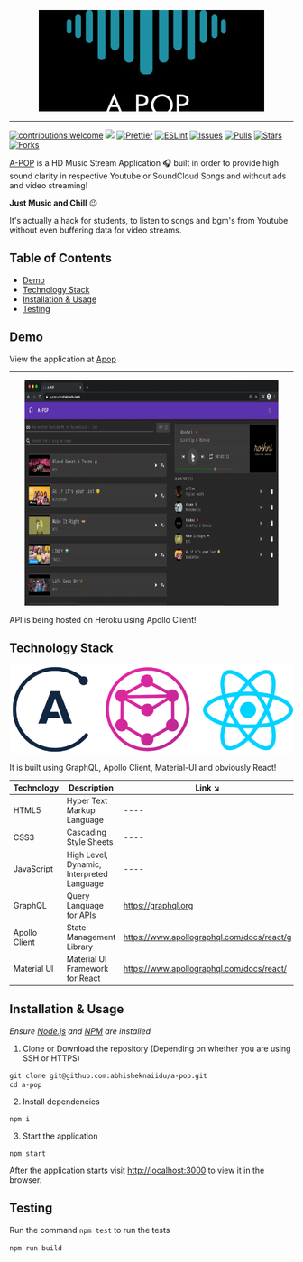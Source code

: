 <div align="center">

<img alt="a-pop" style="object-fit: cover; width:400px; height:180px;" src="public/a-pop.png"> </img>

</div>
<hr>

[![contributions welcome](https://img.shields.io/badge/contributions-welcome-brightgreen.svg?style=flat)](https://github.com/dwyl/esta/issues)
![](https://visitor-badge.glitch.me/badge?page_id=abhisheknaiidu.A-POP)
[![Prettier](https://badgen.net/github/checks/abhisheknaiidu/a-pop?label=Prettier)](https://github.com/abhisheknaiidu/a-pop/actions?workflow=Prettier)
[![ESLint](https://badgen.net/github/checks/abhisheknaiidu/a-pop?label=ESLint)](https://github.com/abhisheknaiidu/a-pop/actions?workflow=ESLint)
[![Issues](https://img.shields.io/github/issues/abhisheknaiidu/a-pop)](https://github.com/abhisheknaiidu/a-pop/issues)
[![Pulls](https://img.shields.io/github/issues-pr/abhisheknaiidu/a-pop)](https://github.com/abhisheknaiidu/a-pop/pulls)
[![Stars](https://img.shields.io/github/stars/abhisheknaiidu/a-pop)](https://github.com/abhisheknaiidu/a-pop)
[![Forks](https://img.shields.io/github/forks/abhisheknaiidu/a-pop)](https://github.com/abhisheknaiidu/a-pop/fork)

[A-POP](https://a-pop.vercel.app/) is a HD Music Stream Application 🎧 built in order to provide high sound clarity in
respective Youtube or SoundCloud Songs and without ads and video streaming!

**Just Music and Chill** 😉

It's actually a hack for students, to listen to songs and bgm's from Youtube without even buffering data for video streams.

## Table of Contents

- [Demo](#demo)
- [Technology Stack](#technology-stack)
- [Installation & Usage](#installation-&-usage)
- [Testing](#testing)

## Demo

View the application at [Apop](https://a-pop.vercel.app)

<hr>

<div align="center">

<img alt="apop_demo" style="width: 450px; height: 400px" src="public/a-pop-demo.gif"> </img>

</div>


API is being hosted on Heroku using Apollo Client!

## Technology Stack

![Screenshot](apollo.png)

It is built using GraphQL, Apollo Client, Material-UI and obviously React!

| Technology    | Description                               | Link ↘️                                    |
| ------------- | ----------------------------------------- | ------------------------------------------ |
| HTML5         | Hyper Text Markup Language                | ----                                       |
| CSS3          | Cascading Style Sheets                    | ----                                       |
| JavaScript    | High Level, Dynamic, Interpreted Language | ----                                       |
| GraphQL       | Query Language for APIs                   | https://graphql.org                        |
| Apollo Client | State Management Library                  | https://www.apollographql.com/docs/react/g |
| Material UI   | Material UI Framework for React           | https://www.apollographql.com/docs/react/  |

## Installation & Usage

_Ensure [Node.js](https://nodejs.org/en/) and [NPM](https://www.npmjs.com/) are installed_

1. Clone or Download the repository (Depending on whether you are using SSH or HTTPS)

```
git clone git@github.com:abhisheknaiidu/a-pop.git
cd a-pop
```

2. Install dependencies

```
npm i
```

3. Start the application

```
npm start
```

After the application starts visit [http://localhost:3000](http://localhost:3000) to view it in the browser.

## Testing

Run the command `npm test` to run the tests

`npm run build`
